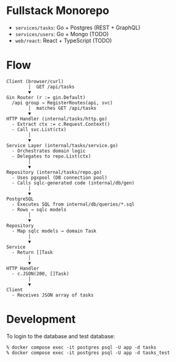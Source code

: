 # Fullstack Monorepo

- `services/tasks`: Go + Postgres (REST + GraphQL)
- `services/users`: Go + Mongo (TODO)
- `web/react`: React + TypeScript (TODO)

# Flow

```
Client (browser/curl)
        │  GET /api/tasks
        ▼
Gin Router (r := gin.Default)
  /api group → RegisterRoutes(api, svc)
        │  matches GET /api/tasks
        ▼
HTTP Handler (internal/tasks/http.go)
  - Extract ctx := c.Request.Context()
  - Call svc.List(ctx)
        │
        ▼
Service Layer (internal/tasks/service.go)
  - Orchestrates domain logic
  - Delegates to repo.List(ctx)
        │
        ▼
Repository (internal/tasks/repo.go)
  - Uses pgxpool (DB connection pool)
  - Calls sqlc-generated code (internal/db/gen)
        │
        ▼
PostgreSQL
  - Executes SQL from internal/db/queries/*.sql
  - Rows → sqlc models
        │
        ▼
Repository
  - Map sqlc models → domain Task
        │
        ▼
Service
  - Return []Task
        │
        ▼
HTTP Handler
  - c.JSON(200, []Task)
        │
        ▼
Client
  - Receives JSON array of tasks
```

# Development

To login to the database and test database:

```
% docker compose exec -it postgres psql -U app -d tasks
% docker compose exec -it postgres psql -U app -d tasks_test
```
